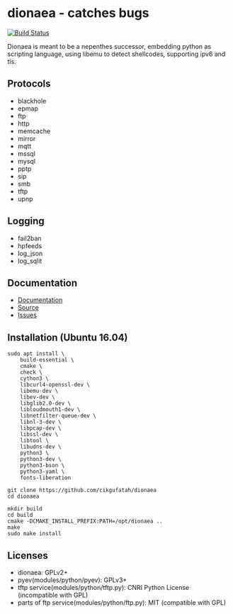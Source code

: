 dionaea - catches bugs
======================

[![Build Status](https://ci.dinotools.org/job/dionaea-master/badge/icon)](https://ci.dinotools.org/job/dionaea-master/)

Dionaea is meant to be a nepenthes successor, embedding python as scripting language, using libemu to detect shellcodes, supporting ipv6 and tls.

Protocols
---------

* blackhole
* epmap
* ftp
* http
* memcache
* mirror
* mqtt
* mssql
* mysql
* pptp
* sip
* smb
* tftp
* upnp

Logging
-------

* fail2ban
* hpfeeds
* log_json
* log_sqlit

Documentation
-------------

* [Documentation](https://dionaea.readthedocs.io/)
* [Source](https://github.com/DinoTools/dionaea)
* [Issues](https://github.com/DinoTools/dionaea/issues)

Installation (Ubuntu 16.04)
---------------------------
```
sudo apt install \
    build-essential \
    cmake \
    check \
    cython3 \
    libcurl4-openssl-dev \
    libemu-dev \
    libev-dev \
    libglib2.0-dev \
    libloudmouth1-dev \
    libnetfilter-queue-dev \
    libnl-3-dev \
    libpcap-dev \
    libssl-dev \
    libtool \
    libudns-dev \
    python3 \
    python3-dev \
    python3-bson \
    python3-yaml \
    fonts-liberation

git clone https://github.com/cikgufatah/dionaea
cd dionaea

mkdir build
cd build
cmake -DCMAKE_INSTALL_PREFIX:PATH=/opt/dionaea ..
make
sudo make install
```

Licenses
--------

* dionaea: GPLv2+
* pyev(modules/python/pyev): GPLv3+
* tftp service(modules/python/tftp.py): CNRI Python License (incompatible with GPL)
* parts of ftp service(modules/python/ftp.py): MIT (compatible with GPL)
